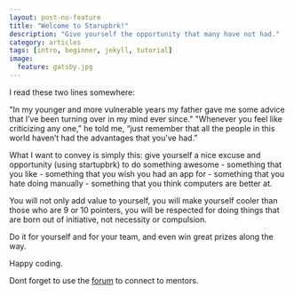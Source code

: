 ```yaml
---
layout: post-no-feature
title: "Welcome to Starupbrk!"
description: "Give yourself the opportunity that many have not had."
category: articles
tags: [intro, beginner, jekyll, tutorial]
image:
  feature: gatsby.jpg
---
```


I read these two lines somewhere:

"In my younger and more vulnerable years my father gave me some advice that I’ve been turning over in my mind ever since." "Whenever you feel like criticizing any one,” he told me, “just remember that all the people in this world haven’t had the advantages that you’ve had.”

What I want to convey is simply this: give yourself a nice excuse and opportunity (using startupbrk) to do something awesome - something that you like - something that you wish you had an app for - something that you hate doing manually - something that you think computers are better at. 

You will not only add value to yourself, you will make yourself cooler than those who are 9 or 10 pointers, you will be respected for doing things that are born out of initiative, not necessity or compulsion.

Do it for yourself and for your team, and even win great prizes along the way. 

Happy coding.

Dont forget to use the [forum](https://groups.google.com/forum/#!forum/startupbrk) to connect to mentors.
